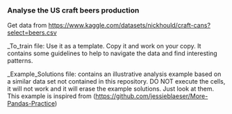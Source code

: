 ### Analyse the US craft beers production

Get data from https://www.kaggle.com/datasets/nickhould/craft-cans?select=beers.csv

_To_train file: Use it as a template. Copy it and work on your copy. It contains some guidelines to help to navigate the data and find interesting patterns. 

_Example_Solutions file: contains an illustrative analysis example based on a similar data set not contained in this repository. DO NOT execute the cells, it will not work and it will erase the example solutions. Just look at them. This example is inspired from (https://github.com/jessieblaeser/More-Pandas-Practice)

